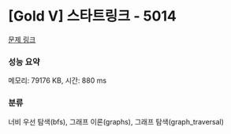 # [Gold V] 스타트링크 - 5014 

[문제 링크](https://www.acmicpc.net/problem/5014) 

### 성능 요약

메모리: 79176 KB, 시간: 880 ms

### 분류

너비 우선 탐색(bfs), 그래프 이론(graphs), 그래프 탐색(graph_traversal)

